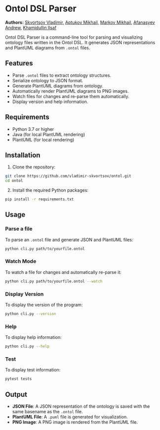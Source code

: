 # Ontol DSL Parser

**Authors:**
[Skvortsov Vladimir](https://github.com/vladimir-skvortsov),
[Aptukov Mikhail](https://github.com/LuckyAm20),
[Markov Mikhail](https://github.com/eagerbeaver04),
[Afanasyev Andrew](https://github.com/afafos),
[Khamidullin Ilsaf](https://github.com/Ilsaffff)

Ontol DSL Parser is a command-line tool for parsing and visualizing ontology files written in the Ontol DSL. It generates JSON representations and PlantUML diagrams from `.ontol` files.

## Features

-  Parse `.ontol` files to extract ontology structures.
-  Serialize ontology to JSON format.
-  Generate PlantUML diagrams from ontology.
-  Automatically render PlantUML diagrams to PNG images.
-  Watch files for changes and re-parse them automatically.
-  Display version and help information.

## Requirements

-  Python 3.7 or higher
-  Java (for local PlantUML rendering)
-  PlantUML (for local rendering)

## Installation

1. Clone the repository:

```bash
git clone https://github.com/vladimir-skvortsov/ontol.git
cd ontol
```

2.	Install the required Python packages:

```bash
pip install -r requirements.txt
```

## Usage

### Parse a file

To parse an `.ontol` file and generate JSON and PlantUML files:

```bash
python cli.py path/to/yourfile.ontol
```

### Watch Mode

To watch a file for changes and automatically re-parse it:

```bash
python cli.py path/to/yourfile.ontol --watch
```

### Display Version

To display the version of the program:

```bash
python cli.py --version
```

### Help

To display help information:

```bash
python cli.py --help
```

### Test

To display test information:

```bash
pytest tests
```

## Output

- **JSON File**: A JSON representation of the ontology is saved with the same basename as the `.ontol` file.
- **PlantUML File**: A `.puml` file is generated for visualization.
- **PNG Image**: A PNG image is rendered from the PlantUML file.
